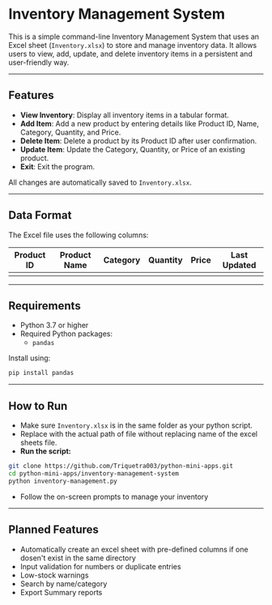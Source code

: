 # Inventory Management System

This is a simple command-line Inventory Management System that uses an Excel sheet (`Inventory.xlsx`) to store and manage inventory data. It allows users to view, add, update, and delete inventory items in a persistent and user-friendly way.

---

## Features

- **View Inventory**: Display all inventory items in a tabular format.
- **Add Item**: Add a new product by entering details like Product ID, Name, Category, Quantity, and Price.
- **Delete Item**: Delete a product by its Product ID after user confirmation.
- **Update Item**: Update the Category, Quantity, or Price of an existing product.
- **Exit**: Exit the program.

All changes are automatically saved to `Inventory.xlsx`.

---

## Data Format

The Excel file uses the following columns:

| Product ID | Product Name | Category   | Quantity | Price | Last Updated       |
|------------|--------------|------------|----------|-------|--------------------|
|            |              |            |          |       |                    |

---

## Requirements

- Python 3.7 or higher  
- Required Python packages:
  - `pandas`

Install using:

```bash
pip install pandas
```

---

## How to Run

- Make sure `Inventory.xlsx` is in the same folder as your python script.
- Replace <path-of-file> with the actual path of file without replacing name of the excel sheets file.
- **Run the script:**
```bash
git clone https://github.com/Triquetra003/python-mini-apps.git
cd python-mini-apps/inventory-management-system
python inventory-management.py
```
- Follow the on-screen prompts to manage your inventory

---

## Planned Features

- Automatically create an excel sheet with pre-defined columns if one dosen't exist in the same directory
- Input validation for numbers or duplicate entries
- Low-stock warnings
- Search by name/category
- Export Summary reports


